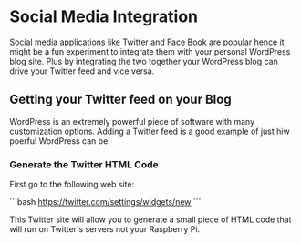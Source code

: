 # Social Media Integration

Social media applications like Twitter and
Face Book are popular hence it might be a
fun experiment to integrate them with
your personal WordPress blog site. Plus by
integrating the two together your 
WordPress blog can drive your Twitter
feed and vice versa.  

## Getting your Twitter feed on your Blog

WordPress is an extremely powerful piece
of software with many customization
options.  Adding a Twitter feed is a
good example of just hiw poerful WordPress
can be.

### Generate the Twitter HTML Code

First go to the following web site:

´´´bash
https://twitter.com/settings/widgets/new
´´´

This Twitter site will allow you to
generate a small piece of HTML code that
will run on Twitter's servers not your
Raspberry Pi.  